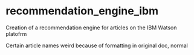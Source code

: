 # recommendation_engine_ibm
Creation of a recommendation engine for articles on the IBM Watson platofrm

Certain article names weird because of formatting in original doc, normal